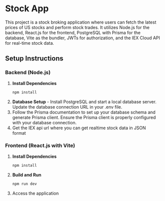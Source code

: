 # Stock App

This project is a stock broking application where users can fetch the latest prices of US stocks and perform stock trades. It utilizes Node.js for the backend, React.js for the frontend, PostgreSQL with Prisma for the database, Vite as the bundler, JWTs for authorization, and the IEX Cloud API for real-time stock data.

## Setup Instructions

### Backend (Node.js)

1. **Install Dependencies**
   ```bash
   npm install
2. **Database Setup** -
Install PostgreSQL and start a local database server.
Update the database connection URL in your .env file.
3. Follow the Prisma documentation to set up your database schema and generate Prisma client.
Ensure the Prisma client is properly configured with your database connection.
4. Get the IEX api url where you can get realtime stock data in JSON format

### Frontend (React.js with Vite)
1. **Install Dependencies**
   ```bash
   npm install
2. **Build and Run**
   ```bash
   npm run dev
3. Access the application 



